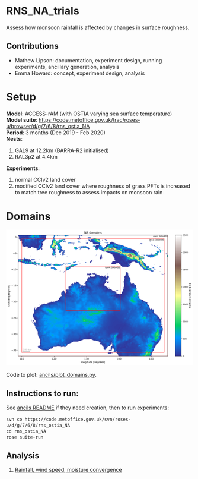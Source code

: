 # RNS_NA_trials
Assess how monsoon rainfall is affected by changes in surface roughness.

## Contributions

- Mathew Lipson: documentation, experiment design, running experiments, ancillary generation, analysis
- Emma Howard: concept, experiment design, analysis

# Setup

**Model**: ACCESS-rAM (with OSTIA varying sea surface temperature)  
**Model suite**: https://code.metoffice.gov.uk/trac/roses-u/browser/d/g/7/6/8/rns_ostia_NA  
**Period**: 3 months (Dec 2019 - Feb 2020)  
**Nests**:  

1. GAL9 at 12.2km (BARRA-R2 initialised)  
2. RAL3p2 at 4.4km  

**Experiments**:  
 
 1. normal CCIv2 land cover
 2. modified CCIv2 land cover where roughness of grass PFTs is increased to match tree roughness to assess impacts on monsoon rain 

# Domains

![NA domains](ancils/figures/NA_domains_surface_altitude.png)

Code to plot: [ancils/plot_domains.py](ancils/plot_domains.py).

## Instructions to run:

See [ancils README](ancils/README.md) if they need creation, then to run experiments:

```
svn co https://code.metoffice.gov.uk/svn/roses-u/d/g/7/6/8/rns_ostia_NA
cd rns_ostia_NA
rose suite-run
```

## Analysis

1. [Rainfall, wind speed, moisture convergence](experiment_analysis.md)




